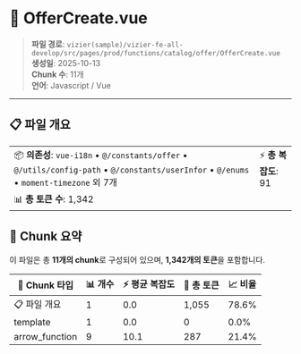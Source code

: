 # 📄 OfferCreate.vue

> **파일 경로**: `vizier(sample)/vizier-fe-all-develop/src/pages/prod/functions/catalog/offer/OfferCreate.vue`  
> **생성일**: 2025-10-13  
> **Chunk 수**: 11개  
> **언어**: Javascript / Vue
---


## 📋 파일 개요

| | |
|--|--|
| 📦 **의존성**: `vue-i18n` • `@/constants/offer` • `@/utils/config-path` • `@/constants/userInfor` • `@/enums` • `moment-timezone` 외 7개 | ⚡ **총 복잡도**: 91 |
| 📊 **총 토큰 수**: 1,342 |  |






## 🧩 Chunk 요약

이 파일은 총 **11개의 chunk**로 구성되어 있으며, **1,342개의 토큰**을 포함합니다.

| 🧩 Chunk 타입 | 📊 개수 | ⚡ 평균 복잡도 | 📝 총 토큰 | 📈 비율 |
|---------------|--------|-------------|----------|--------|
| 📋 파일 개요 | 1 | 0.0 | 1,055 | 78.6% |
| template | 1 | 0.0 | 0 | 0.0% |
| arrow_function | 9 | 10.1 | 287 | 21.4% |

